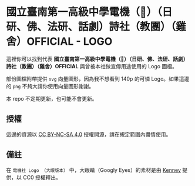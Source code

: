 # 國立臺南第一高級中學電機（🐔）（日研、佛、法研、話劇）詩社（教團）（雞舍）OFFICIAL - LOGO

這裡你可以找到代表 **國立臺南第一高級中學電機（🐔）（日研、佛、法研、話劇）詩社（教團）（雞舍）OFFICIAL** 與曾被本社做宣傳用途使用的 Logo 圖檔。

部份圖檔附帶提供 `svg` 向量圖形，因為我不想看到 140p 的可憐 Logo。如果這邊的 `png` 不夠大請你使用向量圖形謝謝。

本 repo 不定期更新，也可能不會更新。

## 授權

這邊的資源以 [CC BY-NC-SA 4.0](https://creativecommons.org/licenses/by-nc-sa/4.0/deed.zh-hant) 授權開源，請在規定範圍內盡情使用。

## 備註

在 `電機社 Logo （大眼版本）` 中，大眼睛（Googly Eyes）的素材是由 [Kenney](https://www.kenney.nl/assets/googly-eyes) 提供，以 CC0 授權釋出。
